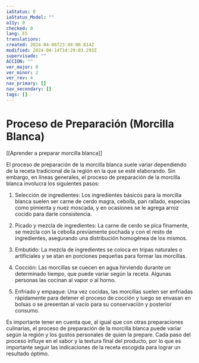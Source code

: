 ```yaml
---
iaStatus: 0
iaStatus_Model: ""
a11y: 0
checked: 0
lang: ES
translations: 
created: 2024-04-06T23:49:00.614Z
modified: 2024-04-14T14:29:03.293Z
supervisado: ""
ACCION: ""
ver_major: 0
ver_minor: 2
ver_rev: 4
nav_primary: []
nav_secondary: []
tags: []
---
```

# Proceso de Preparación (Morcilla Blanca)

[[Aprender a preparar morcilla blanca]]

El proceso de preparación de la morcilla blanca suele variar dependiendo de la receta tradicional de la región en la que se esté elaborando. Sin embargo, en líneas generales, el proceso de preparación de la morcilla blanca involucra los siguientes pasos:

1. Selección de ingredientes: Los ingredientes básicos para la morcilla blanca suelen ser carne de cerdo magra, cebolla, pan rallado, especias como pimienta y nuez moscada, y en ocasiones se le agrega arroz cocido para darle consistencia.

2. Picado y mezcla de ingredientes: La carne de cerdo se pica finamente, se mezcla con la cebolla previamente pochada y con el resto de ingredientes, asegurando una distribución homogénea de los mismos.

3. Embutido: La mezcla de ingredientes se coloca en tripas naturales o artificiales y se atan en porciones pequeñas para formar las morcillas.

4. Cocción: Las morcillas se cuecen en agua hirviendo durante un determinado tiempo, que puede variar según la receta. Algunas personas las cocinan al vapor o al horno.

5. Enfriado y empaque: Una vez cocidas, las morcillas suelen ser enfriadas rápidamente para detener el proceso de cocción y luego se envasan en bolsas o se presentan al vacío para su conservación y posterior consumo.

Es importante tener en cuenta que, al igual que con otras preparaciones culinarias, el proceso de preparación de la morcilla blanca puede variar según la región y los gustos personales de quien la prepare. Cada paso del proceso influye en el sabor y la textura final del producto, por lo que es importante seguir las indicaciones de la receta escogida para lograr un resultado óptimo.
